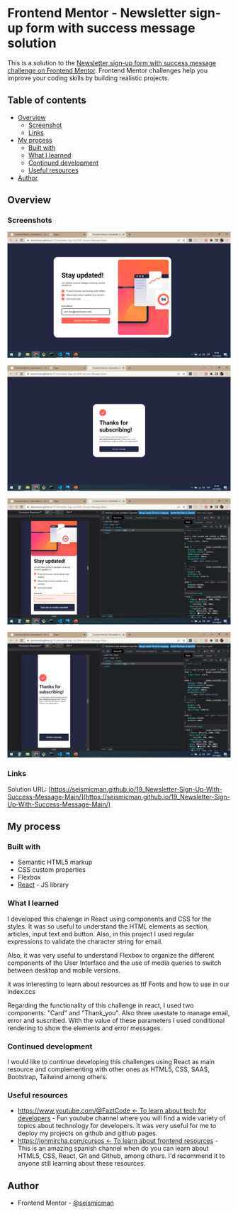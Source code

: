 # Frontend Mentor - Newsletter sign-up form with success message solution

This is a solution to the [Newsletter sign-up form with success message challenge on Frontend Mentor](https://www.frontendmentor.io/challenges/newsletter-signup-form-with-success-message-3FC1AZbNrv). Frontend Mentor challenges help you improve your coding skills by building realistic projects.

## Table of contents

- [Overview](#overview)
  - [Screenshot](#screenshot)
  - [Links](#links)
- [My process](#my-process)
  - [Built with](#built-with)
  - [What I learned](#what-i-learned)
  - [Continued development](#continued-development)
  - [Useful resources](#useful-resources)
- [Author](#author)

## Overview

### Screenshots

![](./src/assets/images/screenshot1.jpg)

![](./src/assets/images/screenshot2.jpg)

![](./src/assets/images/screenshot3.jpg)

![](./src/assets/images/screenshot4.jpg)

### Links

Solution URL: [https://seismicman.github.io/19_Newsletter-Sign-Up-With-Success-Message-Main/](https://seismicman.github.io/19_Newsletter-Sign-Up-With-Success-Message-Main/)

## My process

### Built with

- Semantic HTML5 markup
- CSS custom properties
- Flexbox
- [React](https://reactjs.org/) - JS library

### What I learned

I developed this chalenge in React using components and CSS for the styles. It was so useful to understand the HTML elements as section, articles, input text and button. Also, in this project I used regular expressions to validate the character string for email.

Also, it was very useful to understand Flexbox to organize the different components of the User Interface and the use of media queries to switch between desktop and mobile versions.

it was interesting to learn about resources as ttf Fonts and how to use in our index.ccs

Regarding the functionality of this challenge in react, I used two components: "Card" and "Thank_you". Also three usestate to manage email, error and suscribed. With the value of these parameters I used conditional rendering to show the elements and error messages.

### Continued development

I would like to continue developing this challenges using React as main resource and complementing with other ones as HTML5, CSS, SAAS, Bootstrap, Tailwind among others.

### Useful resources

- [https://www.youtube.com/@FaztCode <- To learn about tech for developers](https://www.youtube.com/@FaztCode) - Fun youtube channel where you will find a wide variety of topics about technology for developers. It was very useful for me to deploy my projects on github and github pages.
- [https://jonmircha.com/cursos <- To learn about frontend resources](https://jonmircha.com/cursos) - This is an amazing spanish channel when do you can learn about HTML5, CSS, React, Git and Github, among others. I'd recommend it to anyone still learning about these resources.

## Author

- Frontend Mentor - [@seismicman](https://www.frontendmentor.io/profile/seismicman)

